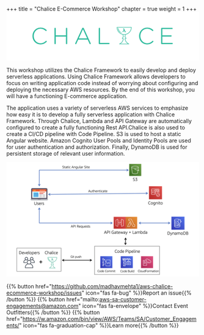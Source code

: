 +++
title = "Chalice E-Commerce Workshop"
chapter = true
weight = 1
+++
![ChaliceLogo](/images/chalice-logo.png)

This workshop utilizes the Chalice Framework to easily develop and deploy serverless applications. Using Chalice Framework allows developers to focus on writing application code instead of worrying about configuring and deploying the necessary AWS resources. By the end of this workshop, you will have a functioning E-commerce application.

The application uses a variety of serverless AWS services to emphasize how easy it is to develop a fully serverless application with Chalice Framework. Through Chalice, Lambda and API Gateway are automatically configured to create a fully functioning Rest API.Chalice is also used to create a CI/CD pipeline with Code Pipeline. S3 is used to host a static Angular website. Amazon Cognito User Pools and Identity Pools are used for user authentication and authorization. Finally, DynamoDB is used for persistent storage of relevant user information.

![ApplicationArchitecture](/images/ecommerce-architecture.png)

{{% button href="https://github.com/madhavmehta1/aws-chalice-ecommerce-workshop/issues" icon="fas fa-bug" %}}Report an issue{{% /button %}}
{{% button href="mailto:aws-sa-customer-engagements@amazon.com" icon="fas fa-envelope" %}}Contact Event Outfitters{{% /button %}}
{{% button href="https://w.amazon.com/bin/view/AWS/Teams/SA/Customer_Engagements/" icon="fas fa-graduation-cap" %}}Learn more{{% /button %}}